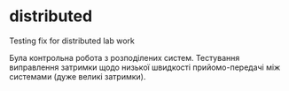 # distributed
Testing fix for distributed lab work

Була контрольна робота з розподілених систем.
Тестування виправлення затримки щодо низької швидкості прийомо-передачі між системами (дуже великі затримки).

